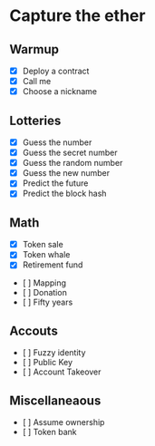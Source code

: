 # Capture the ether

## Warmup
- [x] Deploy a contract
- [x] Call me
- [x] Choose a nickname

## Lotteries
- [x] Guess the number
- [x] Guess the secret number
- [x] Guess the random number
- [x] Guess the new number
- [x] Predict the future
- [x] Predict the block hash

## Math
- [x] Token sale
- [x] Token whale
- [x] Retirement fund
- [ ] Mapping
- [ ] Donation
- [ ] Fifty years

## Accouts
- [ ] Fuzzy identity
- [ ] Public Key
- [ ] Account Takeover

## Miscellaneaous
- [ ] Assume ownership
- [ ] Token bank
